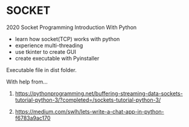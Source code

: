 # SOCKET
2020 Socket Programming Introduction With Python
- learn how socket(TCP) works with python
- experience multi-threading
- use tkinter to create GUI
- create executable with Pyinstaller

Executable file in dist folder.

With help from...

1. https://pythonprogramming.net/buffering-streaming-data-sockets-tutorial-python-3/?completed=/sockets-tutorial-python-3/

2. https://medium.com/swlh/lets-write-a-chat-app-in-python-f6783a9ac170
